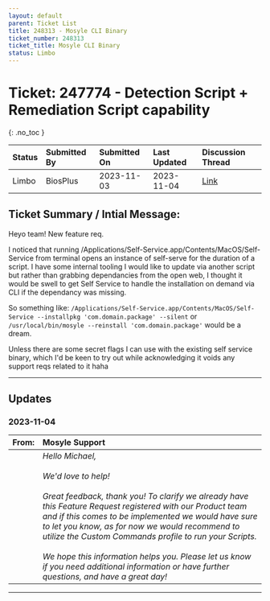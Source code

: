 ```yaml
---
layout: default
parent: Ticket List
title: 248313 - Mosyle CLI Binary
ticket_number: 248313
ticket_title: Mosyle CLI Binary
status: Limbo
---
```


# Ticket: 247774 - Detection Script + Remediation Script capability
{: .no_toc }
  
| Status | Submitted By | Submitted On | Last Updated | Discussion Thread |
|:---|:---|:---|:---|:---|
| Limbo | BiosPlus | 2023-11-03 | 2023-11-04 | [Link]() |

## Ticket Summary / Intial Message:

Heyo team! New feature req.

I noticed that running /Applications/Self-Service.app/Contents/MacOS/Self-Service from terminal opens an instance of self-serve for the duration of a script.
I have some internal tooling I would like to update via another script but rather than grabbing dependancies from the open web, I thought it would be swell to get Self Service to handle the installation on demand via CLI if the dependancy was missing.

So something like: `/Applications/Self-Service.app/Contents/MacOS/Self-Service --installpkg 'com.domain.package' --silent` or `/usr/local/bin/mosyle --reinstall 'com.domain.package'` would be a dream.

Unless there are some secret flags I can use with the existing self service binary, which I'd be keen to try out while acknowledging it voids any support reqs related to it haha

---

## Updates

<!-- 
Please do descending order for recency, oldest -> most recent
Replace line breaks with <br><br> tags

Quick template:
### Date YYYY-MM-DD

|From: | Mosyle Support |
|:---|:---|
|| *Paragraph 1<br><br>Paragraph 2<br><br>Paragraph 3<br><br>.* |

-->

### 2023-11-04

| From: | Mosyle Support |
|:---|:---|
|| *Hello Michael,<br><br>We'd love to help!<br><br>Great feedback, thank you! To clarify we already have this Feature Request registered with our Product team and if this comes to be implemented we would have sure to let you know, as for now we would recommend to utilize the Custom Commands profile to run your Scripts.<br><br>We hope this information helps you. Please let us know if you need additional information or have further questions, and have a great day!* |

---